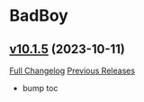 # BadBoy

## [v10.1.5](https://github.com/funkydude/BadBoy/tree/v10.1.5) (2023-10-11)
[Full Changelog](https://github.com/funkydude/BadBoy/compare/v10.1.4...v10.1.5) [Previous Releases](https://github.com/funkydude/BadBoy/releases)

- bump toc  
